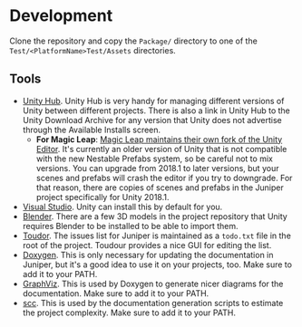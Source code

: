 # Development

Clone the repository and copy the `Package/` directory to one of the `Test/<PlatformName>Test/Assets` directories.

## Tools

- [Unity Hub](https://unity3d.com/get-unity/download). Unity Hub is very handy for managing different versions of Unity between different projects. There is also a link in Unity Hub to the Unity Download Archive for any version that Unity does not advertise through the Available Installs screen.
	- **For Magic Leap**: [Magic Leap maintains their own fork of the Unity Editor](https://unity3d.com/partners/magicleap). It's currently an older version of Unity that is not compatible with the new Nestable Prefabs system, so be careful not to mix versions. You can upgrade from 2018.1 to later versions, but your scenes and prefabs will crash the editor if you try to downgrade. For that reason, there are copies of scenes and prefabs in the Juniper project specifically for Unity 2018.1.
- [Visual Studio](https://visualstudio.microsoft.com/vs/). Unity can install this by default for you.
- [Blender](https://www.blender.org/download/). There are a few 3D models in the project repository that Unity requires Blender to be installed to be able to import them.
- [Toudor](https://nerdur.com/todour-pl/). The issues list for Juniper is maintained as a `todo.txt` file in the root of the project. Toudour provides a nice GUI for editing the list.
- [Doxygen](http://www.doxygen.nl/download.html). This is only necessary for updating the documentation in Juniper, but it's a good idea to use it on your projects, too. Make sure to add it to your PATH.
- [GraphViz](https://www.graphviz.org/download/). This is used by Doxygen to generate nicer diagrams for the documentation. Make sure to add it to your PATH.
- [scc](https://github.com/boyter/scc/releases). This is used by the documentation generation scripts to estimate the project complexity. Make sure to add it to your PATH.

